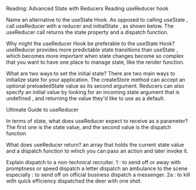 Reading: Advanced State with Reducers
Reading
useReducer hook

Name an alternative to the useState Hook. As opposed to calling useState , call useReducer with a reducer and initialState , as shown below. The useReducer call returns the state property and a dispatch function.

Why might the useReducer Hook be preferable to the useState Hook? useReducer provides more predictable state transitions than useState , which becomes more important when state changes become so complex that you want to have one place to manage state, like the render function.

What are two ways to set the initial state? There are two main ways to initialize state for your application. The createStore method can accept an optional preloadedState value as its second argument. Reducers can also specify an initial value by looking for an incoming state argument that is undefined , and returning the value they'd like to use as a default.

Ultimate Guide to useReducer

In terms of state, what does useReducer expect to receive as a parameter? The first one is the state value, and the second value is the dispatch function

What does useReducer return? an array that holds the current state value and a dispatch function to which you can pass an action and later invoke it.

Explain dispatch to a non-technical recruiter. 1 : to send off or away with promptness or speed dispatch a letter dispatch an ambulance to the scene especially : to send off on official business dispatch a messenger. 2a : to kill with quick efficiency dispatched the deer with one shot.

